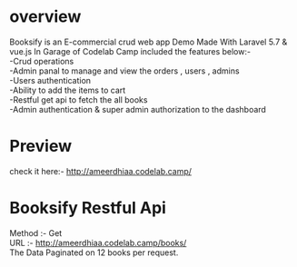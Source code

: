 # overview
Booksify is an E-commercial crud web app Demo Made With Laravel 5.7 & vue.js In Garage of Codelab Camp included the features
below:-
<br/>
-Crud operations 
<br/>
-Admin panal to manage and view the orders , users , admins
<br/>
-Users authentication
<br/>
-Ability to add the items to cart
<br/>
-Restful get api to fetch the all books 
<br/>
-Admin authentication & super admin authorization to the dashboard
# Preview
check it here:- http://ameerdhiaa.codelab.camp/ <br/>

 # Booksify Restful Api
 Method :- Get <br/> 
 URL :- http://ameerdhiaa.codelab.camp/books/ <br />
 The Data Paginated on 12 books per request. <br/>
 
 

